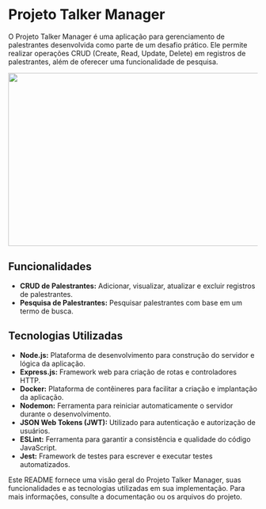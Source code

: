 # Projeto Talker Manager

O Projeto Talker Manager é uma aplicação para gerenciamento de palestrantes desenvolvida como parte de um desafio prático. Ele permite realizar operações CRUD (Create, Read, Update, Delete) em registros de palestrantes, além de oferecer uma funcionalidade de pesquisa.

<p align="center">
  <img src="https://www.gruporscom.com.br/wp-content/uploads/2021/10/Fundo-foto-1280x720-31.png" width="900" height="350">
</p>

## Funcionalidades

- **CRUD de Palestrantes:** Adicionar, visualizar, atualizar e excluir registros de palestrantes.
- **Pesquisa de Palestrantes:** Pesquisar palestrantes com base em um termo de busca.

## Tecnologias Utilizadas

- **Node.js:** Plataforma de desenvolvimento para construção do servidor e lógica da aplicação.
- **Express.js:** Framework web para criação de rotas e controladores HTTP.
- **Docker:** Plataforma de contêineres para facilitar a criação e implantação da aplicação.
- **Nodemon:** Ferramenta para reiniciar automaticamente o servidor durante o desenvolvimento.
- **JSON Web Tokens (JWT):** Utilizado para autenticação e autorização de usuários.
- **ESLint:** Ferramenta para garantir a consistência e qualidade do código JavaScript.
- **Jest:** Framework de testes para escrever e executar testes automatizados.

Este README fornece uma visão geral do Projeto Talker Manager, suas funcionalidades e as tecnologias utilizadas em sua implementação. Para mais informações, consulte a documentação ou os arquivos do projeto.
